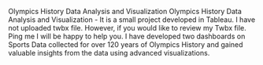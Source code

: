 Olympics History Data Analysis and Visualization
Olympics History Data Analysis and Visualization - It is a small project developed in Tableau. I have not uploaded twbx file. However, if you would like to review my Twbx file. Ping me I will be happy to help you. I have developed two dashboards on Sports Data collected for over 120 years of Olympics History and gained valuable insights from the data using advanced visualizations. 
